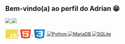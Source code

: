 ## Bem-vindo(a) ao perfil do Adrian 😁

 <div>
   <a href="https://github.com/Adrinho3677">
   <img height="180em" src="https://github-readme-stats.vercel.app/api?username=Adrinho3677&show_icons=true&theme=nightowl&include_all_commits=true&count_private=true"/>
   <img height="180em" src="https://github-readme-stats.vercel.app/api/top-langs/?username=Adrinho3677&layout=compact&langs_count=6&theme=tokyonight"/>
</div>
    
<div style="display: inline_block"><br>
  <img align="center" alt="Js" height="30" width="40" src="https://raw.githubusercontent.com/devicons/devicon/master/icons/javascript/javascript-plain.svg">
  <img align="center" alt="HTML" height="30" width="40" src="https://raw.githubusercontent.com/devicons/devicon/master/icons/html5/html5-original.svg">
  <img align="center" alt="CSS" height="30" width="40" src="https://raw.githubusercontent.com/devicons/devicon/master/icons/css3/css3-original.svg">
  <img align="center" alt="Python" height="30" width="40" src="https://cdn.jsdelivr.net/gh/devicons/devicon@latest/icons/python/python-original.svg" />
  <img align="center" alt="MariaDB" height="30" width="40" src="https://cdn.jsdelivr.net/gh/devicons/devicon@latest/icons/mariadb/mariadb-original.svg" />
  <img align="center" alt="SQLite" height="30" width="40" src="https://cdn.jsdelivr.net/gh/devicons/devicon@latest/icons/sqlite/sqlite-original-wordmark.svg" />
</div>
 
<br>

